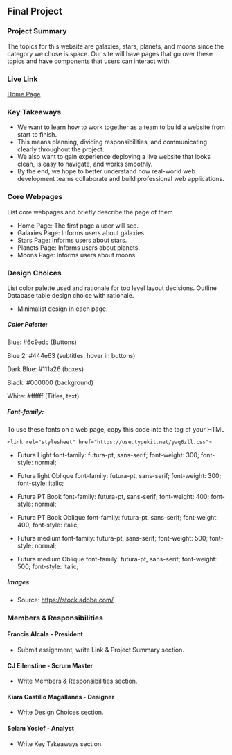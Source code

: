 ## Final Project

### Project Summary

The topics for this website are galaxies, stars, planets, and moons since the category we chose is space.
Our site will have pages that go over these topics and have components that users can interact with.

### Live Link

[Home Page](https://in-info-web4.luddy.indianapolis.iu.edu/~fralcala/n320nodejs)

### Key Takeaways

- We want to learn how to work together as a team to build a website from start to finish.
- This means planning, dividing responsibilities, and communicating clearly throughout the project.
- We also want to gain experience deploying a live website that looks clean, is easy to navigate, and works smoothly.
- By the end, we hope to better understand how real-world web development teams collaborate and build professional web applications.

### Core Webpages

List core webpages and briefly describe the page of them

- Home Page: The first page a user will see.
- Galaxies Page: Informs users about galaxies.
- Stars Page: Informs users about stars.
- Planets Page: Informs users about planets.
- Moons Page: Informs users about moons.

### Design Choices

List color palette used and rationale for top level layout decisions. Outline Database table design choice with rationale.

- Minimalist design in each page.

##### Color Palette:

Blue: #6c9edc (Buttons)

Blue 2: #444e63 (subtitles, hover in buttons)

Dark Blue: #111a26 (boxes)

Black: #000000 (background)

White: #ffffff (Titles, text)

##### Font-family:

To use these fonts on a web page, copy this code into the <head> tag of your HTML

`<link rel="stylesheet" href="https://use.typekit.net/yaq6zll.css">`

- Futura Light
  font-family: futura-pt, sans-serif;
  font-weight: 300;
  font-style: normal;

- Futura light Oblique
  font-family: futura-pt, sans-serif;
  font-weight: 300;
  font-style: italic;

- Futura PT Book
  font-family: futura-pt, sans-serif;
  font-weight: 400;
  font-style: normal;

- Futura PT Book Oblique
  font-family: futura-pt, sans-serif;
  font-weight: 400;
  font-style: italic;

- Futura medium
  font-family: futura-pt, sans-serif;
  font-weight: 500;
  font-style: normal;

- Futura medium Oblique
  font-family: futura-pt, sans-serif;
  font-weight: 500;
  font-style: italic;

##### Images

- Source: https://stock.adobe.com/

### Members & Responsibilities

#### Francis Alcala - President

- Submit assignment, write Link & Project Summary section.

#### CJ Eilenstine - Scrum Master

- Write Members & Responsibilities section.

#### Kiara Castillo Magallanes - Designer

- Write Design Choices section.

#### Selam Yosief - Analyst

- Write Key Takeaways section.
